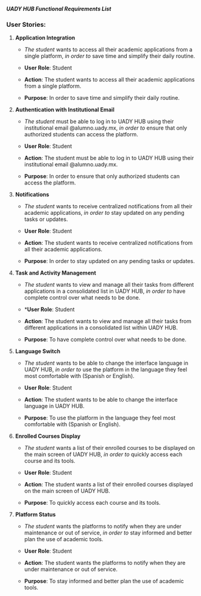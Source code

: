 _**UADY HUB Functional Requirements List**_

### User Stories:

1.  **Application Integration**
    
    -   _The student_ wants to access all their academic applications from a single platform, _in order to_ save time and simplify their daily routine.
      
    -   **User Role**: Student
    -   **Action**: The student wants to access all their academic applications from a single platform.
    -   **Purpose**: In order to save time and simplify their daily routine.
    
2.  **Authentication with Institutional Email**
    
    -   _The student_ must be able to log in to UADY HUB using their institutional email @alumno.uady.mx, _in order to_ ensure that only authorized students can access the platform.
   
    -   **User Role**: Student
    -   **Action**: The student must be able to log in to UADY HUB using their institutional email @alumno.uady.mx.
    -   **Purpose**: In order to ensure that only authorized students can access the platform.
    
3.  **Notifications**
    
    -   _The student_ wants to receive centralized notifications from all their academic applications, _in order to_ stay updated on any pending tasks or updates.
      
    -   **User Role**: Student
    -   **Action**: The student wants to receive centralized notifications from all their academic applications.
    -   **Purpose**: In order to stay updated on any pending tasks or updates.
    

4.  **Task and Activity Management**
    
    -   _The student_ wants to view and manage all their tasks from different applications in a consolidated list in UADY HUB, _in order to_ have complete control over what needs to be done.
  
    -   ***User Role**: Student
    -   **Action**: The student wants to view and manage all their tasks from different applications in a consolidated list within UADY HUB.
    -   **Purpose**: To have complete control over what needs to be done.
   
   
5.  **Language Switch**
    
    -   _The student_ wants to be able to change the interface language in UADY HUB, _in order to_ use the platform in the language they feel most comfortable with (Spanish or English).
  
    -   **User Role**: Student
    -   **Action**: The student wants to be able to change the interface language in UADY HUB.
    -   **Purpose**: To use the platform in the language they feel most comfortable with (Spanish or English).
    
6.  **Enrolled Courses Display**
    
     -  _The student_ wants a list of their enrolled courses to be displayed on the main screen of UADY HUB, _in order to_ quickly access each course and its tools.
  
     -  **User Role**: Student
     -  **Action**: The student wants a list of their enrolled courses displayed on the main screen of UADY HUB.
     -  **Purpose**: To quickly access each course and its tools.
    
7.  **Platform Status**
    
    -   _The student_ wants the platforms to notify when they are under maintenance or out of service, _in order to_ stay informed and better plan the use of academic tools.
        
    -   **User Role**: Student
    -   **Action**: The student wants the platforms to notify when they are under maintenance or out of service.
    -   **Purpose**: To stay informed and better plan the use of academic tools.
